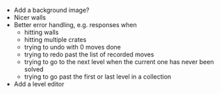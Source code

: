 * Add a background image?
* Nicer walls
* Better error handling, e.g. responses when
  - hitting walls
  - hitting multiple crates
  - trying to undo with 0 moves done
  - trying to redo past the list of recorded moves
  - trying to go to the next level when the current one has never been solved
  - trying to go past the first or last level in a collection
* Add a level editor
